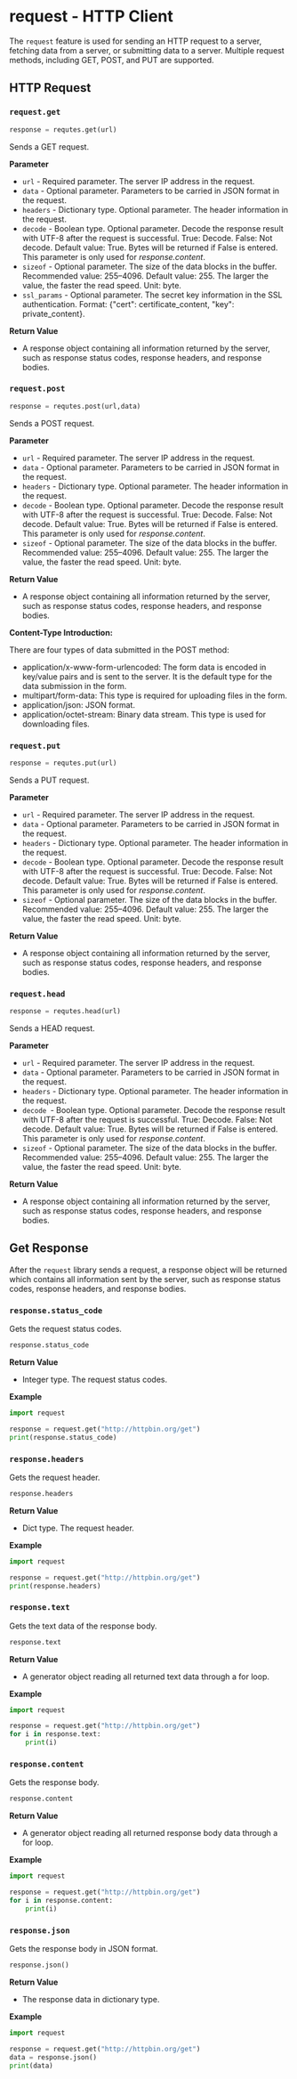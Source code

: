# request - HTTP Client

The `request` feature is used for sending an HTTP request to a server, fetching data from a server, or submitting data to a server. Multiple request methods, including GET, POST, and PUT are supported. 

## HTTP Request

### `request.get`

```python
response = requtes.get(url)
```

Sends a GET request.

**Parameter**

- `url` - Required parameter. The server IP address in the request.
- `data` - Optional parameter. Parameters to be carried in JSON format in the request.
- `headers` - Dictionary type. Optional parameter. The header information in the request.
- `decode` - Boolean type. Optional parameter. Decode the response result with UTF-8 after the request is successful. True: Decode. False: Not decode. Default value: True. Bytes will be returned if False is entered. This parameter is only used for *response.content*. 
- `sizeof` - Optional parameter. The size of the data blocks in the buffer. Recommended value: 255–4096. Default value: 255. The larger the value, the faster the read speed. Unit: byte.
- `ssl_params` - Optional parameter. The secret key information in the SSL authentication. Format: {"cert": certificate_content, "key": private_content}.

**Return Value**

- A response object containing all information returned by the server, such as response status codes, response headers, and response bodies.

### `request.post`

```python
response = requtes.post(url,data)
```

Sends a POST request.

**Parameter**

- `url` - Required parameter. The server IP address in the request.
- `data` - Optional parameter. Parameters to be carried in JSON format in the request.
- `headers` - Dictionary type. Optional parameter. The header information in the request.
- `decode` - Boolean type. Optional parameter. Decode the response result with UTF-8 after the request is successful. True: Decode. False: Not decode. Default value: True. Bytes will be returned if False is entered. This parameter is only used for *response.content*.
- `sizeof` - Optional parameter. The size of the data blocks in the buffer. Recommended value: 255–4096. Default value: 255. The larger the value, the faster the read speed. Unit: byte.

**Return Value**

- A response object containing all information returned by the server, such as response status codes, response headers, and response bodies.

**Content-Type Introduction:**

There are four types of data submitted in the POST method:

- application/x-www-form-urlencoded: The form data is encoded in key/value pairs and is sent to the server. It is the default type for the data submission in the form.
- multipart/form-data: This type is required for uploading files in the form.
- application/json: JSON format.
- application/octet-stream: Binary data stream. This type is used for downloading files.

### `request.put`

```python
response = requtes.put(url)
```

Sends a PUT request.

**Parameter**

- `url` - Required parameter. The server IP address in the request.
- `data` - Optional parameter. Parameters to be carried in JSON format in the request.
- `headers` - Dictionary type. Optional parameter. The header information in the request.
- `decode` - Boolean type. Optional parameter. Decode the response result with UTF-8 after the request is successful. True: Decode. False: Not decode. Default value: True. Bytes will be returned if False is entered. This parameter is only used for *response.content*.
- `sizeof` - Optional parameter. The size of the data blocks in the buffer. Recommended value: 255–4096. Default value: 255. The larger the value, the faster the read speed. Unit: byte.

**Return Value**

- A response object containing all information returned by the server, such as response status codes, response headers, and response bodies.

### `request.head`

```python
response = requtes.head(url)
```

Sends a HEAD request.

**Parameter**

- `url` - Required parameter. The server IP address in the request.
- `data` - Optional parameter. Parameters to be carried in JSON format in the request.
- `headers` - Dictionary type. Optional parameter. The header information in the request.
- `decode `- Boolean type. Optional parameter. Decode the response result with UTF-8 after the request is successful. True: Decode. False: Not decode. Default value: True. Bytes will be returned if False is entered. This parameter is only used for *response.content*.
- `sizeof` - Optional parameter. The size of the data blocks in the buffer. Recommended value: 255–4096. Default value: 255. The larger the value, the faster the read speed. Unit: byte.

**Return Value**

- A response object containing all information returned by the server, such as response status codes, response headers, and response bodies.

## Get Response

After the `request` library sends a request, a response object will be returned which contains all information sent by the server, such as response status codes, response headers, and response bodies.

### `response.status_code`

Gets the request status codes.

```python
response.status_code
```

**Return Value**

- Integer type. The request status codes.

**Example**

```python
import request

response = request.get("http://httpbin.org/get")
print(response.status_code)
```

### `response.headers`

Gets the request header.

```python
response.headers
```

**Return Value**

- Dict type. The request header.

**Example**

```python
import request

response = request.get("http://httpbin.org/get")
print(response.headers)
```

### `response.text`

Gets the text data of the response body.

```python
response.text
```

**Return Value**

- A generator object reading all returned text data through a for loop.

**Example**

```python
import request

response = request.get("http://httpbin.org/get")
for i in response.text:
    print(i)
```

### `response.content`

Gets the response body. 

```python
response.content
```

**Return Value**

- A generator object reading all returned response body data through a for loop.

**Example**

```python
import request

response = request.get("http://httpbin.org/get")
for i in response.content:
    print(i)
```

### `response.json`

Gets the response body in JSON format.

```python
response.json()
```

**Return Value**

- The response data in dictionary type.

**Example**

```python
import request

response = request.get("http://httpbin.org/get")
data = response.json()
print(data)
```

